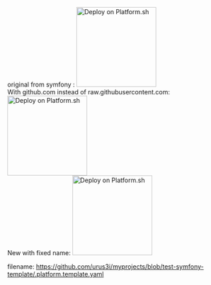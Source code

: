 original from symfony : <a href="https://console.platform.sh/projects/create-project?template=https://raw.githubusercontent.com/symfonycorp/platformsh-symfony-template-metadata/main/symfony-7.2-php8.4-demo.template.yaml" rel="nofollow" class=""><img src="https://camo.githubusercontent.com/5f21946cfbb4d81f7d6f82bdf350809661fcb43cab5a2aea44a30aab7f798dec/68747470733a2f2f706c6174666f726d2e73682f696d616765732f6465706c6f792f6c672d626c75652e737667" alt="Deploy on Platform.sh" width="180px" data-canonical-src="https://platform.sh/images/deploy/lg-blue.svg" style="max-width: 100%;"></a>
</br>
With github.com instead of raw.githubusercontent.com:
<a href="https://console.platform.sh/projects/create-project?template=ttps://github.com/urus3i/myprojects/blob/test-symfony-template/symfony-7.2-php8.4-demo.template.yaml" rel="nofollow" class=""><img src="https://camo.githubusercontent.com/5f21946cfbb4d81f7d6f82bdf350809661fcb43cab5a2aea44a30aab7f798dec/68747470733a2f2f706c6174666f726d2e73682f696d616765732f6465706c6f792f6c672d626c75652e737667" alt="Deploy on Platform.sh" width="180px" data-canonical-src="https://platform.sh/images/deploy/lg-blue.svg" style="max-width: 100%;"></a>
</br>
New with fixed name:
<a href="https://console.platform.sh/projects/create-project?template=https://github.com/urus3i/myprojects/blob/test-symfony-template/.platform.template.yaml" rel="nofollow" target="_blank" class=""><img src="https://camo.githubusercontent.com/5f21946cfbb4d81f7d6f82bdf350809661fcb43cab5a2aea44a30aab7f798dec/68747470733a2f2f706c6174666f726d2e73682f696d616765732f6465706c6f792f6c672d626c75652e737667" alt="Deploy on Platform.sh" width="180px" data-canonical-src="https://platform.sh/images/deploy/lg-blue.svg" style="max-width: 100%;"></a>

filename:
https://github.com/urus3i/myprojects/blob/test-symfony-template/.platform.template.yaml
